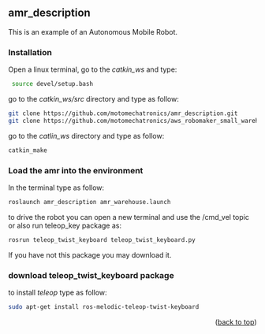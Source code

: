 

<!-- GETTING STARTED -->
## amr_description

This is an example of an Autonomous Mobile Robot.

### Installation

Open a linux terminal, go to the _catkin_ws_ and type:

```sh 
 source devel/setup.bash  
  ```
go to the _catkin_ws/src_ directory and type as follow:

  ```sh
  git clone https://github.com/motomechatronics/amr_description.git
  git clone https://github.com/motomechatronics/aws_robomaker_small_warehouse_world.git
  
  ```
go to the _catlin_ws_ directory and type as follow:

  ```sh
  catkin_make
  
  ```
### Load the amr into the environment
In the terminal type as follow:
  ```sh
roslaunch amr_description amr_warehouse.launch  
  
  ```
to drive the robot you can open a new terminal and use the /cmd_vel topic or also run teleop_key package as:

  ```sh
rosrun teleop_twist_keyboard teleop_twist_keyboard.py

  
  ```
If you have not this package you may download it.
### download teleop_twist_keyboard package
to install _teleop_ type as follow:

  ```sh
sudo apt-get install ros-melodic-teleop-twist-keyboard
  
  ```

<p align="right">(<a href="#top">back to top</a>)</p>
